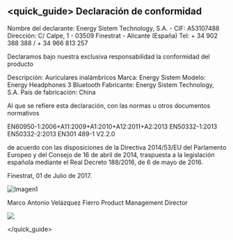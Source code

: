 ## <quick_guide> Declaración de conformidad

Nombre del declarante: Energy Sistem Technology, S.A. - CIF: A53107488 
Dirección: C/ Calpe, 1 - 03509 Finestrat - Alicante (España) 
Tel: + 34 902 388 388  / + 34 966 813 257 

Declaramos bajo nuestra exclusiva responsabilidad la conformidad del producto

Descripción: Auriculares inalámbricos 
Marca: Energy Sistem 
Modelo: Energy Headphones 3 Bluetooth 
Fabricante: Energy Sistem Technology, S.A. 
País de fabricación: China 

Al que se refiere esta declaración, con las normas u otros documentos normativos

EN60950-1:2006+A11:2009+A1:2010+A12:2011+A2:2013
EN50332-1:2013
EN50332-2:2013
EN301 489-1 V2.2.0


de acuerdo con las disposiciones de la Directiva 2014/53/EU del Parlamento Europeo y del Consejo de 16 de abril de 2014, traspuesta a la legislación española mediante el Real Decreto 188/2016, de 6 de mayo de 2016.

Finestrat, 01 de Julio de 2017.

![Imagen1](http://static.energysistem.com/images/manuals/42833/5915cdf54910a.jpg)

Marco Antonio Velázquez Fierro
Product Management Director

![](http://static.energysistem.com/images/manuals/39052/54887c2a4f567.jpg)

</quick_guide>


